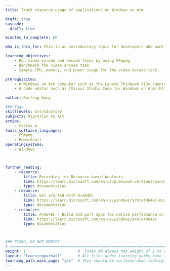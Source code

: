 ```yaml
---
title: Track resource usage of applications on Windows on Arm

draft: true
cascade:
  draft: true

minutes_to_complete: 60

who_is_this_for: This is an introductory topic for developers who want to measure resource usage of applications on Windows on Arm devices.

learning_objectives: 
    - Run video encode and decode tasks by using FFmpeg
    - Benchmark the video encode task
    - Sample CPU, memory, and power usage for the video decode task

prerequisites:
    - A Windows on Arm computer such as the Lenovo Thinkpad X13s running Windows 11
    - A code editor such as [Visual Studio Code for Windows on Arm](https://code.visualstudio.com/docs/?dv=win32arm64user) 

author: Ruifeng Wang

### Tags
skilllevels: Introductory
subjects: Migration to Arm
armips:
    - Cortex-A
tools_software_languages:
    - FFmpeg
    - PowerShell
operatingsystems:
    - Windows



further_reading:
    - resource:
        title: Recording for Resource-based Analysis
        link: https://learn.microsoft.com/en-us/previous-versions/windows/it-pro/windows-8.1-and-8/hh448202(v=win.10)
        type: documentation
    - resource:
        title: Get started with Arm64EC
        link: https://learn.microsoft.com/en-us/windows/arm/arm64ec-build
        type: documentation
    - resource:
        title: Arm64EC - Build and port apps for native performance on Arm
        link: https://learn.microsoft.com/en-us/windows/arm/arm64ec
        type: documentation



### FIXED, DO NOT MODIFY
# ================================================================================
weight: 1                       # _index.md always has weight of 1 to order correctly
layout: "learningpathall"       # All files under learning paths have this same wrapper
learning_path_main_page: "yes"  # This should be surfaced when looking for related content. Only set for _index.md of learning path content.
---
```

